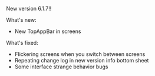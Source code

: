 New version 6.1.7!!

What's new:

- New TopAppBar in screens

What's fixed:

- Flickering screens when you switch between screens
- Repeating change log in new version info bottom sheet
- Some interface strange behavior bugs